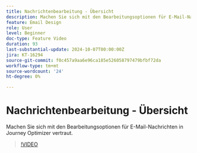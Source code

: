 ```yaml
---
title: Nachrichtenbearbeitung - Übersicht
description: Machen Sie sich mit den Bearbeitungsoptionen für E-Mail-Nachrichten in Journey Optimizer vertraut.
feature: Email Design
role: User
level: Beginner
doc-type: Feature Video
duration: 93
last-substantial-update: 2024-10-07T00:00:00Z
jira: KT-16294
source-git-commit: f0c457a9aa6e96ca185e526058797479bfbf72da
workflow-type: tm+mt
source-wordcount: '24'
ht-degree: 0%

---
```



# Nachrichtenbearbeitung - Übersicht

Machen Sie sich mit den Bearbeitungsoptionen für E-Mail-Nachrichten in Journey Optimizer vertraut.

>[!VIDEO](https://video.tv.adobe.com/v/3432685/?learn=on)
